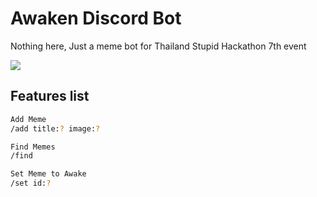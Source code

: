 <h1>Awaken Discord Bot</h1>
<p>Nothing here, Just a meme bot for Thailand Stupid Hackathon 7th event</p>

<img src="https://static1.thegamerimages.com/wordpress/wp-content/uploads/2020/01/skyrim-finally-awake-memes-featured-Cropped.jpg">

<h2>Features list</h2>

```bash
Add Meme
/add title:? image:?

Find Memes
/find

Set Meme to Awake
/set id:?
```